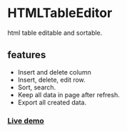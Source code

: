 # HTMLTableEditor
html table editable and sortable. 
## features
- Insert and delete column
- Insert, delete, edit row. 
- Sort, search. 
- Keep all data in page after refresh. 
- Export all created data.

### [Live demo](https://thejlifex.github.io/HTMLTableEditor)
